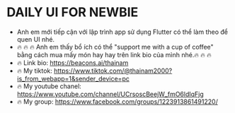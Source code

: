 # DAILY UI FOR NEWBIE

- Anh em mới tiếp cận với lập trình app sử dụng Flutter có thể làm theo để quen UI nhé.
- 🔥 🔥 🔥 Anh em thấy bổ ích có thể "support me with a cup of coffee" bằng cách mua mấy món hay hay trên link bio của mình nhé.🔥 🔥 🔥
- 🔥 Link bio: https://beacons.ai/thainam
- 🔥 My tiktok: https://www.tiktok.com/@thainam2000?is_from_webapp=1&sender_device=pc
- 🔥 My youtube chanel: https://www.youtube.com/channel/UCrsoscBeejW_fmO6ldIqFjg
- 🔥 My group: https://www.facebook.com/groups/1223913861491220/

